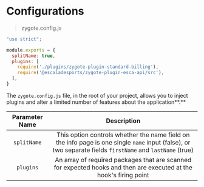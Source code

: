# Configurations

> zygote.config.js

```javascript
"use strict";

module.exports = {
  splitName: true, 
  plugins: [
    require('./plugins/zygote-plugin-standard-billing'), 
    require('@escaladesports/zygote-plugin-esca-api/src'), 
  ],
}
```

The `zygote.config.js` file, in the root of your project, allows you to inject plugins and alter a limited number of features about the application**.**

| Parameter Name | Description |
|:---------:|:--------:|
| `splitName` | This option controls whether the name field on the info page is one single `name` input (false), or two separate fields `firstName` and `lastName` (true) |
| `plugins` | An array of required packages that are scanned for expected hooks and then are executed at the hook's firing point |